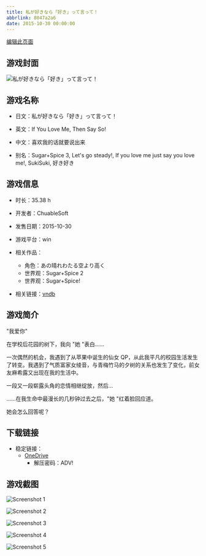 ```yaml
---
title: 私が好きなら「好き」って言って！
abbrlink: 8047a2a6
date: 2015-10-30 00:00:00
---
```

[编辑此页面](https://github.com/ACG-3/ADV3-source/blob/main/source/_posts/games/%E7%A7%81%E3%81%8C%E5%A5%BD%E3%81%8D%E3%81%AA%E3%82%89%E3%80%8C%E5%A5%BD%E3%81%8D%E3%80%8D%E3%81%A3%E3%81%A6%E8%A8%80%E3%81%A3%E3%81%A6%EF%BC%81.md)

## 游戏封面

![私が好きなら「好き」って言って！](https://pan.timero.xyz/d/onedrive/img_lib_001/%E7%A7%81%E3%81%8C%E5%A5%BD%E3%81%8D%E3%81%AA%E3%82%89%E3%80%8C%E5%A5%BD%E3%81%8D%E3%80%8D%E3%81%A3%E3%81%A6%E8%A8%80%E3%81%A3%E3%81%A6%EF%BC%81_cover.avif)


## 游戏名称

- 日文：私が好きなら「好き」って言って！
- 英文：If You Love Me, Then Say So!
- 中文：喜欢我的话就要说出来

- 别名：Sugar+Spice 3, Let's go steady!, If you love me just say you love me!, SukiSuki, 好き好き


## 游戏信息

- 时长：35.38 h
- 开发者：ChuableSoft
- 发售日期：2015-10-30
- 游戏平台：win
- 相关作品：
   - 角色：あの晴れわたる空より高く
   - 世界观：Sugar+Spice 2
   - 世界观：Sugar+Spice!

- 相关链接：[vndb](https://vndb.org/v17376)


## 游戏简介

"我爱你"

在学校后花园的树下，我向 "她 "表白......

一次偶然的机会，我遇到了从苹果中诞生的仙女 QP，从此我平凡的校园生活发生了转变。我遇到了气质富家女绫音，与青梅竹马的夕树的关系也发生了变化，前女友麻希露又出现在我的生活中。

一段又一段崭露头角的恋情相继绽放，然后...

......在我生命中最漫长的几秒钟过去之后，"她 "红着脸回应道。

她会怎么回答呢？




## 下载链接

- 稳定链接：
    - [OneDrive](https://pan.timero.xyz/onedrive/adv_lib_001/%E7%A7%81%E3%81%8C%E5%A5%BD%E3%81%8D%E3%81%AA%E3%82%89%E3%80%8C%E5%A5%BD%E3%81%8D%E3%80%8D%E3%81%A3%E3%81%A6%E8%A8%80%E3%81%A3%E3%81%A6%EF%BC%81)
        - 解压密码：ADV!



## 游戏截图


![Screenshot 1](https://pan.timero.xyz/d/onedrive/img_lib_001/%E7%A7%81%E3%81%8C%E5%A5%BD%E3%81%8D%E3%81%AA%E3%82%89%E3%80%8C%E5%A5%BD%E3%81%8D%E3%80%8D%E3%81%A3%E3%81%A6%E8%A8%80%E3%81%A3%E3%81%A6%EF%BC%81_Screenshot_1.avif)

![Screenshot 2](https://pan.timero.xyz/d/onedrive/img_lib_001/%E7%A7%81%E3%81%8C%E5%A5%BD%E3%81%8D%E3%81%AA%E3%82%89%E3%80%8C%E5%A5%BD%E3%81%8D%E3%80%8D%E3%81%A3%E3%81%A6%E8%A8%80%E3%81%A3%E3%81%A6%EF%BC%81_Screenshot_2.avif)

![Screenshot 3](https://pan.timero.xyz/d/onedrive/img_lib_001/%E7%A7%81%E3%81%8C%E5%A5%BD%E3%81%8D%E3%81%AA%E3%82%89%E3%80%8C%E5%A5%BD%E3%81%8D%E3%80%8D%E3%81%A3%E3%81%A6%E8%A8%80%E3%81%A3%E3%81%A6%EF%BC%81_Screenshot_3.avif)

![Screenshot 4](https://pan.timero.xyz/d/onedrive/img_lib_001/%E7%A7%81%E3%81%8C%E5%A5%BD%E3%81%8D%E3%81%AA%E3%82%89%E3%80%8C%E5%A5%BD%E3%81%8D%E3%80%8D%E3%81%A3%E3%81%A6%E8%A8%80%E3%81%A3%E3%81%A6%EF%BC%81_Screenshot_4.avif)

![Screenshot 5](https://pan.timero.xyz/d/onedrive/img_lib_001/%E7%A7%81%E3%81%8C%E5%A5%BD%E3%81%8D%E3%81%AA%E3%82%89%E3%80%8C%E5%A5%BD%E3%81%8D%E3%80%8D%E3%81%A3%E3%81%A6%E8%A8%80%E3%81%A3%E3%81%A6%EF%BC%81_Screenshot_5.avif)

